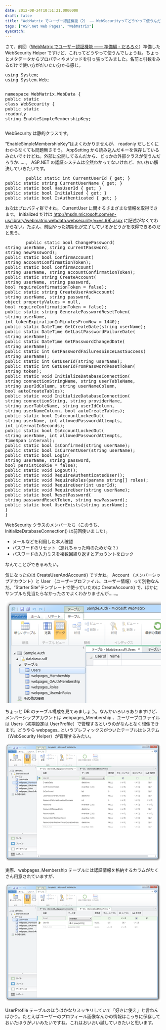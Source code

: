 ```yaml
---
date: 2012-08-24T10:51:21.0000000
draft: false
title: "WebMatrix でユーザー認証機能（2） ―― WebSecurityってどうやって使うんだ？"
tags: ["ASP.net Web Pages", "WebMatrix"]
eyecatch: 
---
```

<p>さて、前回（<a href="https://blog.daruyanagi.jp/entry/2012/08/24/095023">WebMatrix &#x3067;&#x30E6;&#x30FC;&#x30B6;&#x30FC;&#x8A8D;&#x8A3C;&#x6A5F;&#x80FD; &#x2015;&#x2015; &#x6E96;&#x5099;&#x7DE8; - &#x3060;&#x308B;&#x308D;&#x3050;</a>）準備した WebSecurity Helper ですけど、これってどうやって使うんでしょうね。ちょっとメタデータからプロパティやメソッドを引っ張ってみました。名前と引数をみるだけで使い方がだいたい分かる感じ。</p>
<pre class="code lang-cs" data-lang="cs" data-unlink><span class="synStatement">using</span> System;
<span class="synStatement">using</span> System.Web;

<span class="synType">namespace</span> WebMatrix.WebData
{
<span class="synType">public</span> <span class="synType">static</span> <span class="synType">class</span> WebSecurity
{
<span class="synType">public</span> <span class="synType">static</span> <span class="synType">readonly</span> <span class="synType">string</span> EnableSimpleMembershipKey;
</pre><p>WebSecurity は静的クラスです。</p><p>“EnableSimpleMembershipKey”はよくわかりませんが、 readonly だしとくにわからなくても問題無さそう。 AppSetting から読み込んだキーを保存しているみたいですけどね。外部に公開してるんだから、どっかの外部クラスが使うんだろうか……。 ASP.NET の認証システムは全然わかってないけれど、おいおい解決していきたいです。</p>
<pre class="code lang-cs" data-lang="cs" data-unlink>        <span class="synType">public</span> <span class="synType">static</span> <span class="synType">int</span> CurrentUserId { get; }
<span class="synType">public</span> <span class="synType">static</span> <span class="synType">string</span> CurrentUserName { get; }
<span class="synType">public</span> <span class="synType">static</span> <span class="synType">bool</span> HasUserId { get; }
<span class="synType">public</span> <span class="synType">static</span> <span class="synType">bool</span> Initialized { get; }
<span class="synType">public</span> <span class="synType">static</span> <span class="synType">bool</span> IsAuthenticated { get; }
</pre><p>お次はプロパティ群ですね。 CurrentUser に関するさまざまな情報を取得できます。 Initialized だけは <a href="http://msdn.microsoft.com/en-us/library/webmatrix.webdata.websecurity(v=vs.99).aspx">http://msdn.microsoft.com/en-us/library/webmatrix.webdata.websecurity(v=vs.99).aspx</a> に記述がなくてわからない。たぶん、前回やった初期化が完了しているかどうかを取得できるのだと思う。</p>
<pre class="code lang-cs" data-lang="cs" data-unlink>        <span class="synType">public</span> <span class="synType">static</span> <span class="synType">bool</span> ChangePassword(
<span class="synType">string</span> userName, <span class="synType">string</span> currentPassword,
<span class="synType">string</span> newPassword);
<span class="synType">public</span> <span class="synType">static</span> <span class="synType">bool</span> ConfirmAccount(
<span class="synType">string</span> accountConfirmationToken);
<span class="synType">public</span> <span class="synType">static</span> <span class="synType">bool</span> ConfirmAccount(
<span class="synType">string</span> userName, <span class="synType">string</span> accountConfirmationToken);
<span class="synType">public</span> <span class="synType">static</span> <span class="synType">string</span> CreateAccount(
<span class="synType">string</span> userName, <span class="synType">string</span> password,
<span class="synType">bool</span> requireConfirmationToken = <span class="synConstant">false</span>);
<span class="synType">public</span> <span class="synType">static</span> <span class="synType">string</span> CreateUserAndAccount(
<span class="synType">string</span> userName, <span class="synType">string</span> password,
<span class="synType">object</span> propertyValues = <span class="synConstant">null</span>,
<span class="synType">bool</span> requireConfirmationToken = <span class="synConstant">false</span>);
<span class="synType">public</span> <span class="synType">static</span> <span class="synType">string</span> GeneratePasswordResetToken(
<span class="synType">string</span> userName,
<span class="synType">int</span> tokenExpirationInMinutesFromNow = <span class="synConstant">1440</span>);
<span class="synType">public</span> <span class="synType">static</span> DateTime GetCreateDate(<span class="synType">string</span> userName);
<span class="synType">public</span> <span class="synType">static</span> DateTime GetLastPasswordFailureDate(
<span class="synType">string</span> userName);
<span class="synType">public</span> <span class="synType">static</span> DateTime GetPasswordChangedDate(
<span class="synType">string</span> userName);
<span class="synType">public</span> <span class="synType">static</span> <span class="synType">int</span> GetPasswordFailuresSinceLastSuccess(
<span class="synType">string</span> userName);
<span class="synType">public</span> <span class="synType">static</span> <span class="synType">int</span> GetUserId(<span class="synType">string</span> userName);
<span class="synType">public</span> <span class="synType">static</span> <span class="synType">int</span> GetUserIdFromPasswordResetToken(
<span class="synType">string</span> token);
<span class="synType">public</span> <span class="synType">static</span> <span class="synType">void</span> InitializeDatabaseConnection(
<span class="synType">string</span> connectionStringName, <span class="synType">string</span> userTableName,
<span class="synType">string</span> userIdColumn, <span class="synType">string</span> userNameColumn,
<span class="synType">bool</span> autoCreateTables);
<span class="synType">public</span> <span class="synType">static</span> <span class="synType">void</span> InitializeDatabaseConnection(
<span class="synType">string</span> connectionString, <span class="synType">string</span> providerName,
<span class="synType">string</span> userTableName, <span class="synType">string</span> userIdColumn,
<span class="synType">string</span> userNameColumn, <span class="synType">bool</span> autoCreateTables);
<span class="synType">public</span> <span class="synType">static</span> <span class="synType">bool</span> IsAccountLockedOut(
<span class="synType">string</span> userName, <span class="synType">int</span> allowedPasswordAttempts,
<span class="synType">int</span> intervalInSeconds);
<span class="synType">public</span> <span class="synType">static</span> <span class="synType">bool</span> IsAccountLockedOut(
<span class="synType">string</span> userName, <span class="synType">int</span> allowedPasswordAttempts,
TimeSpan interval);
<span class="synType">public</span> <span class="synType">static</span> <span class="synType">bool</span> IsConfirmed(<span class="synType">string</span> userName);
<span class="synType">public</span> <span class="synType">static</span> <span class="synType">bool</span> IsCurrentUser(<span class="synType">string</span> userName);
<span class="synType">public</span> <span class="synType">static</span> <span class="synType">bool</span> Login(
<span class="synType">string</span> userName, <span class="synType">string</span> password,
<span class="synType">bool</span> persistCookie = <span class="synConstant">false</span>);
<span class="synType">public</span> <span class="synType">static</span> <span class="synType">void</span> Logout();
<span class="synType">public</span> <span class="synType">static</span> <span class="synType">void</span> RequireAuthenticatedUser();
<span class="synType">public</span> <span class="synType">static</span> <span class="synType">void</span> RequireRoles(<span class="synStatement">params</span> <span class="synType">string</span>[] roles);
<span class="synType">public</span> <span class="synType">static</span> <span class="synType">void</span> RequireUser(<span class="synType">int</span> userId);
<span class="synType">public</span> <span class="synType">static</span> <span class="synType">void</span> RequireUser(<span class="synType">string</span> userName);
<span class="synType">public</span> <span class="synType">static</span> <span class="synType">bool</span> ResetPassword(
<span class="synType">string</span> passwordResetToken, <span class="synType">string</span> newPassword);
<span class="synType">public</span> <span class="synType">static</span> <span class="synType">bool</span> UserExists(<span class="synType">string</span> userName);
}
}
</pre><p>WebSecurity クラスのメンバーたち（このうち、InitializeDatabaseConnection() は前回使いました）。</p>

<ul>
<li>メールなどを利用した本人確認</li>
<li>パスワードのリセット（忘れちゃった時のためかな？）</li>
<li>パスワードの入力ミスを複数回繰り返すとアカウントをロック</li>
</ul><p>なんてことができるみたい。</p><p>気になったのは CreateUserAndAccount() ですかね。 Account （メンバーシップアカウント）と User （ユーザープロファイル、ユーザー情報）って別物なんだ。“Starter Site”テンプレートで使っていたのは CreateAccount() で、ほかにサンプルも見当たらなかったのでよくわかりませんが……。</p><p><span itemscope itemtype="http://schema.org/Photograph"><img src="20120824104305.png" alt="f:id:daruyanagi:20120824104305p:plain" title="f:id:daruyanagi:20120824104305p:plain" class="hatena-fotolife" itemprop="image"></span></p><p>ちょっと DB のテーブル構成を見てみましょう。なんかいろいろありますけど、メンバーシップアカウントは webpages_Membership 、ユーザープロファイルは Users（初期設定は UserProfile）で管理するというのがなんとなく想像できます。どうやら webpages_ というプレフィックスがついたテーブルはシステム（WebSecurity Helper）が管理するみたい。</p><p><span itemscope itemtype="http://schema.org/Photograph"><img src="20120824103854.png" alt="f:id:daruyanagi:20120824103854p:plain" title="f:id:daruyanagi:20120824103854p:plain" class="hatena-fotolife" itemprop="image"></span></p><p>実際、webpages_Membership テーブルには認証情報を格納するカラムがたくさん用意されていますが、</p><p><span itemscope itemtype="http://schema.org/Photograph"><img src="20120824103857.png" alt="f:id:daruyanagi:20120824103857p:plain" title="f:id:daruyanagi:20120824103857p:plain" class="hatena-fotolife" itemprop="image"></span></p><p>UserProfile テーブルのほうはかなりスッキリしていて「好きに使え」と言わんばかり。たとえばユーザーのプロフィール画像なんかの情報はこっちに保存しておいたほうがいいみたいですね。これはおいおい試していきたいと思います。</p>
